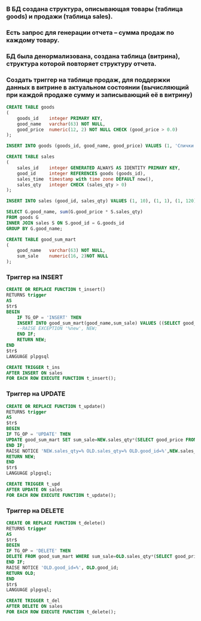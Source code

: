 ### В БД создана структура, описывающая товары (таблица goods) и продажи (таблица sales).
### Есть запрос для генерации отчета – сумма продаж по каждому товару.
### БД была денормализована, создана таблица (витрина), структура которой повторяет структуру отчета.
### Создать триггер на таблице продаж, для поддержки данных в витрине в актуальном состоянии (вычисляющий при каждой продаже сумму и записывающий её в витрину)

```sql
CREATE TABLE goods
(
    goods_id    integer PRIMARY KEY,
    good_name   varchar(63) NOT NULL,
    good_price  numeric(12, 2) NOT NULL CHECK (good_price > 0.0)
);

INSERT INTO goods (goods_id, good_name, good_price) VALUES (1, 'Спички хозайственные', .50),(2, 'Автомобиль Ferrari FXX K', 185000000.01);

CREATE TABLE sales
(
    sales_id    integer GENERATED ALWAYS AS IDENTITY PRIMARY KEY,
    good_id     integer REFERENCES goods (goods_id),
    sales_time  timestamp with time zone DEFAULT now(),
    sales_qty   integer CHECK (sales_qty > 0)
);

INSERT INTO sales (good_id, sales_qty) VALUES (1, 10), (1, 1), (1, 120), (2, 1);

SELECT G.good_name, sum(G.good_price * S.sales_qty)
FROM goods G
INNER JOIN sales S ON S.good_id = G.goods_id
GROUP BY G.good_name;

CREATE TABLE good_sum_mart
(
	good_name   varchar(63) NOT NULL,
	sum_sale	numeric(16, 2)NOT NULL
);
```
### Триггер на INSERT
```sql
CREATE OR REPLACE FUNCTION t_insert()
RETURNS trigger 
AS
$tr$
BEGIN
	IF TG_OP = 'INSERT' THEN
	INSERT INTO good_sum_mart(good_name,sum_sale) VALUES ((SELECT good_name FROM goods WHERE goods_id= NEW.good_id),(SELECT NEW.sales_qty*g.good_price FROM goods g WHERE g.goods_id=NEW.good_id)); 
	--RAISE EXCEPTION '%new', NEW;
	END IF;
	RETURN NEW;
END
$tr$
LANGUAGE plpgsql

CREATE TRIGGER t_ins
AFTER INSERT ON sales
FOR EACH ROW EXECUTE FUNCTION t_insert();
```
### Триггер на UPDATE
```sql
CREATE OR REPLACE FUNCTION t_update()
RETURNS trigger
AS
$tr$
BEGIN
IF TG_OP = 'UPDATE' THEN
UPDATE good_sum_mart SET sum_sale=NEW.sales_qty*(SELECT good_price FROM goods WHERE goods_id=OLD.good_id) WHERE sum_sale=OLD.sales_qty*(SELECT good_price FROM goods WHERE goods_id=OLD.good_id);
END IF;
RAISE NOTICE 'NEW.sales_qty=% OLD.sales_qty=% OLD.good_id=%',NEW.sales_qty,OLD.sales_qty,OLD.good_id;
RETURN NEW;
END
$tr$
LANGUAGE plpgsql;

CREATE TRIGGER t_upd 
AFTER UPDATE ON sales
FOR EACH ROW EXECUTE FUNCTION t_update();
```
### Триггер на DELETE
```sql
CREATE OR REPLACE FUNCTION t_delete()
RETURNS trigger
AS 
$tr$
BEGIN
IF TG_OP = 'DELETE' THEN
DELETE FROM good_sum_mart WHERE sum_sale=OLD.sales_qty*(SELECT good_price FROM goods WHERE goods_id=OLD.good_id);
END IF;
RAISE NOTICE 'OLD.good_id=%', OLD.good_id;
RETURN OLD;
END
$tr$
LANGUAGE plpgsql;

CREATE TRIGGER t_del
AFTER DELETE ON sales
FOR EACH ROW EXECUTE FUNCTION t_delete();

```
